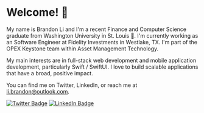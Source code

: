 <h1>Welcome! 👋</h1>
<p>
   My name is Brandon Li and I'm a recent Finance and Computer Science graduate from Washington University in St. Louis 🐻. I'm currently working as an Software Engineer at Fidelity Investments in Westlake, TX. I'm part of the OPEX Keystone team within Asset Management Technology.
   
   My main interests are in full-stack web development and mobile application development, particularly Swift / SwiftUI. I love to build scalable applications that have a broad, positive impact.
   
   You can find me on Twitter, LinkedIn, or reach me at li.brandon@outlook.com.
   
   <!--Check out my portfolio if you want to know more.-->
</p>

<!--[![Visits Badge](https://badges.pufler.dev/visits/braydoncoyer/braydoncoyer)](https:braydoncoyer.dev)-->
[![Twitter Badge](https://img.shields.io/badge/Twitter-Profile-informational?style=flat&logo=twitter&logoColor=white&color=1CA2F1)](https://twitter.com/librandon0706)
[![LinkedIn Badge](https://img.shields.io/badge/LinkedIn-Profile-informational?style=flat&logo=linkedin&logoColor=white&color=0D76A8)](https://www.linkedin.com/in/librandon0706/)
<!--[![CodePen Badge](https://img.shields.io/badge/CodePen-Profile-informational?style=flat&logo=codepen&logoColor=white&color=black)](https://codepen.io/braydoncoyer)-->
